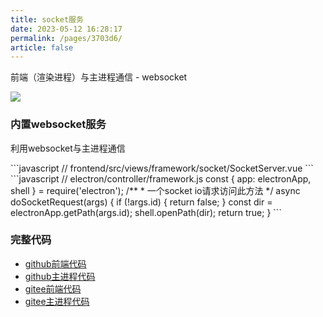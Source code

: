 ```yaml
---
title: socket服务
date: 2023-05-12 16:28:17
permalink: /pages/3703d6/
article: false
---
```


前端（渲染进程）与主进程通信 - websocket

<!-- ![](/img/demo/framework/demo-framework-socket_io.png) -->
![](https://img01.kaka996.com/ee/demo-framework-socket_io.png)

### 内置websocket服务
利用websocket与主进程通信

<code-group>
  <code-block title="前端" active>
  ```javascript
  // frontend/src/views/framework/socket/SocketServer.vue
  <script>
    import { io } from 'socket.io-client'
    import { ipcApiRoute } from '@/api/main'
    sendRequest () {
      // 打开【我的图片】
      const method = ipcApiRoute.doSocketRequest;
      this.socket.emit('c1', { cmd: method, params: {id: 'pictures'} }, (response) => {
        console.log('response:', response)
      });
    }, 
  </script> 
  ```
  </code-block>

  <code-block title="主进程">
  ```javascript
  // electron/controller/framework.js
  const { app: electronApp, shell } = require('electron');
  /**
   * 一个socket io请求访问此方法
   */ 
  async doSocketRequest(args) {
    if (!args.id) {
      return false;
    }
    const dir = electronApp.getPath(args.id);
    shell.openPath(dir);
    return true;
  }
  ```
  </code-block>
</code-group>

### 完整代码
- [github前端代码](https://github.com/dromara/electron-egg/blob/demo/frontend/src/views/framework/socket/SocketServer.vue)
- [github主进程代码](https://github.com/dromara/electron-egg/blob/demo/electron/controller/framework.js)
- [gitee前端代码](https://gitee.com/dromara/electron-egg/blob/demo/frontend/src/views/framework/socket/SocketServer.vue)
- [gitee主进程代码](https://gitee.com/dromara/electron-egg/blob/demo/electron/controller/framework.js)